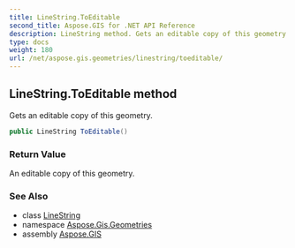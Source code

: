 ```yaml
---
title: LineString.ToEditable
second_title: Aspose.GIS for .NET API Reference
description: LineString method. Gets an editable copy of this geometry
type: docs
weight: 180
url: /net/aspose.gis.geometries/linestring/toeditable/
---
```

## LineString.ToEditable method

Gets an editable copy of this geometry.

```csharp
public LineString ToEditable()
```

### Return Value

An editable copy of this geometry.

### See Also

* class [LineString](../)
* namespace [Aspose.Gis.Geometries](../../linestring/)
* assembly [Aspose.GIS](../../../)


